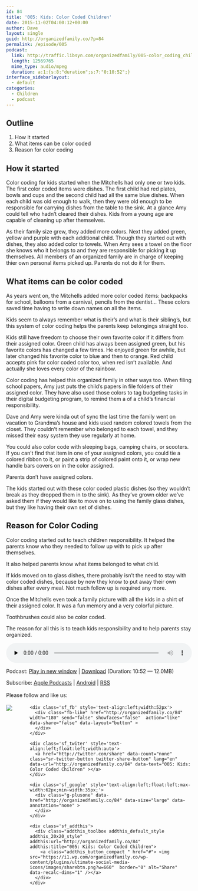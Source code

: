 ```yaml
---
id: 84
title: '005: Kids: Color Coded Children'
date: 2015-11-02T04:00:12+00:00
author: Dave
layout: single
guid: http://organizedfamily.co/?p=84
permalink: /episode/005
podcast:
  link: http://traffic.libsyn.com/organizedfamily/005-color_coding_children.mp3
  length: 12569765
  mime_type: audio/mpeg
  duration: a:1:{s:8:"duration";s:7:"0:10:52";}
interface_sidebarlayout:
  - default
categories:
  - Children
  - podcast
---
```

## Outline

  1. How it started
  2. What items can be color coded
  3. Reason for color coding

## How it started

Color coding for kids started when the Mitchells had only one or two kids. The first color coded items were dishes. The first child had red plates, bowls and cups and the second child had all the same blue dishes. When each child was old enough to walk, then they were old enough to be responsible for carrying dishes from the table to the sink. At a glance Amy could tell who hadn&#8217;t cleared their dishes. Kids from a young age are capable of cleaning up after themselves.

As their family size grew, they added more colors. Next they added green, yellow and purple with each additional child. Though they started out with dishes, they also added color to towels. When Amy sees a towel on the floor she knows who it belongs to and they are responsible for picking it up themselves. All members of an organized family are in charge of keeping thier own personal items picked up. Parents do not do it for them.

## What items can be color coded

As years went on, the Mitchells added more color coded items: backpacks for school, balloons from a carnival, pencils from the dentist&#8230; These colors saved time having to write down names on all the items.

Kids seem to always remember what is their&#8217;s and what is their sibling&#8217;s, but this system of color coding helps the parents keep belongings straight too.

Kids still have freedom to choose their own favorite color if it differs from their assigned color. Green child has always been assigned green, but his favorite colors has changed a few times. He enjoyed green for awhile, but later changed his favorite color to blue and then to orange. Red child accepts pink for color coded color too, when red isn&#8217;t available. And actually she loves every color of the rainbow.

Color coding has helped this organized family in other ways too. When filing school papers, Amy just puts the child&#8217;s papers in file folders of their assigned color. They have also used those colors to tag budgeting tasks in their digital budgeting program, to remind them a of a child&#8217;s financial responsibility.

Dave and Amy were kinda out of sync the last time the family went on vacation to Grandma&#8217;s house and kids used random colored towels from the closet. They couldn&#8217;t remember who belonged to each towel, and they missed their easy system they use regularly at home.

You could also color code with sleeping bags, camping chairs, or scooters. If you can&#8217;t find that item in one of your assigned colors, you could tie a colored ribbon to it, or paint a strip of colored paint onto it, or wrap new handle bars covers on in the color assigned.

Parents don&#8217;t have assigned colors.

The kids started out with these color coded plastic dishes (so they wouldn&#8217;t break as they dropped them in to the sink). As they&#8217;ve grown older we&#8217;ve asked them if they would like to move on to using the family glass dishes, but they like having their own set of dishes.

## Reason for Color Coding

Color coding started out to teach children responsibility. It helped the parents know who they needed to follow up with to pick up after themselves.

It also helped parents know what items belonged to what child.

If kids moved on to glass dishes, there probably isn&#8217;t the need to stay with color coded dishes, because by now they know to put away their own dishes after every meal. Not much follow up is required any more.

Once the Mitchells even took a family picture with all the kids in a shirt of their assigned color. It was a fun memory and a very colorful picture.

Toothbrushes could also be color coded.

The reason for all this is to teach kids responsibility and to help parents stay organized.

<div class="powerpress_player" id="powerpress_player_5326">
  <audio class="wp-audio-shortcode" id="audio-84-6" preload="none" style="width: 100%;" controls="controls"><source type="audio/mpeg" src="http://traffic.libsyn.com/organizedfamily/005-color_coding_children.mp3?_=6" /><a href="http://traffic.libsyn.com/organizedfamily/005-color_coding_children.mp3">http://traffic.libsyn.com/organizedfamily/005-color_coding_children.mp3</a></audio>
</div>

<p class="powerpress_links powerpress_links_mp3">
  Podcast: <a href="http://traffic.libsyn.com/organizedfamily/005-color_coding_children.mp3" class="powerpress_link_pinw" target="_blank" title="Play in new window" onclick="return powerpress_pinw('http://organizedfamily.co/?powerpress_pinw=84-podcast');" rel="nofollow">Play in new window</a> | <a href="http://traffic.libsyn.com/organizedfamily/005-color_coding_children.mp3" class="powerpress_link_d" title="Download" rel="nofollow" download="005-color_coding_children.mp3">Download</a> (Duration: 10:52 &#8212; 12.0MB)
</p>

<p class="powerpress_links powerpress_subscribe_links">
  Subscribe: <a href="https://itunes.apple.com/us/podcast/organized-family/id1047979605?mt=2&ls=1#episodeGuid=http%3A%2F%2Forganizedfamily.co%2F%3Fp%3D84" class="powerpress_link_subscribe powerpress_link_subscribe_itunes" title="Subscribe on Apple Podcasts" rel="nofollow">Apple Podcasts</a> | <a href="http://subscribeonandroid.com/organizedfamily.co/feed/podcast" class="powerpress_link_subscribe powerpress_link_subscribe_android" title="Subscribe on Android" rel="nofollow">Android</a> | <a href="http://organizedfamily.co/feed/podcast" class="powerpress_link_subscribe powerpress_link_subscribe_rss" title="Subscribe via RSS" rel="nofollow">RSS</a>
</p>

<div class='sfsi_Sicons' style='width: 100%; display: inline-block; vertical-align: middle; text-align:left'>
  <div style='margin:0px 8px 0px 0px; line-height: 24px'>
    <span>Please follow and like us:</span>
  </div>
  
  <div class='sfsi_socialwpr'>
    <div class='sf_subscrbe' style='text-align:left;float:left;width:64px'>
      <a href="http://www.specificfeeds.com/widget/emailsubscribe/MTc5ODgx/OA==/" target="_blank"><img src="https://i2.wp.com/organizedfamily.co/wp-content/plugins/ultimate-social-media-icons/images/follow_subscribe.png?w=660" data-recalc-dims="1" /></a>
    </div>
    
    <div class='sf_fb' style='text-align:left;width:52px'>
      <div class="fb-like" href="http://organizedfamily.co/84" width="180" send="false" showfaces="false"  action="like" data-share="false" data-layout="button" >
      </div>
    </div>
    
    <div class='sf_twiter' style='text-align:left;float:left;width:auto'>
      <a href="http://twitter.com/share" data-count="none" class="sr-twitter-button twitter-share-button" lang="en" data-url="http://organizedfamily.co/84" data-text="005: Kids: Color Coded Children" ></a>
    </div>
    
    <div class='sf_google' style='text-align:left;float:left;max-width:62px;min-width:35px;'>
      <div class="g-plusone" data-href="http://organizedfamily.co/84" data-size="large" data-annotation="none" >
      </div>
    </div>
    
    <div class='sf_addthis'>
      <div class="addthis_toolbox addthis_default_style addthis_20x20_style" addthis:url="http://organizedfamily.co/84" addthis:title="005: Kids: Color Coded Children">
        <a class="addthis_button_compact " href="#"> <img src="https://i1.wp.com/organizedfamily.co/wp-content/plugins/ultimate-social-media-icons/images/sharebtn.png?w=660"  border="0" alt="Share" data-recalc-dims="1" /></a>
      </div>
    </div>
  </div>
</div>